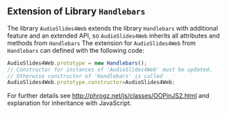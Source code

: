 

## Extension of Library `Handlebars`
The library `AudioSlides4Web` extends the library `Handlebars` with additional feature and an extended API, so  `AudioSlides4Web` inherits all attributes and methods from `Handlebars` 
The extension for `AudioSlides4Web`  from `Handlebars` can defined with the following code:
```javascript
AudioSlides4Web.prototype = new Handlebars();
// Constructor for instances of 'AudioSlides4Web' must be updated.
// Otherwise constructor of 'Handlebars' is called
AudioSlides4Web.prototype.constructor=AudioSlides4Web;
```
For further details see http://phrogz.net/js/classes/OOPinJS2.html and explanation for inheritance with JavaScript.
